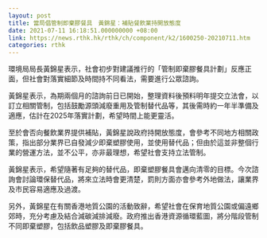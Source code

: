 ```yaml
---
layout: post
title: 當局倡管制即棄膠餐具　黃錦星：補貼餐飲業持開放態度
date: 2021-07-11 16:18:51.000000000 +08:00
link: https://news.rthk.hk/rthk/ch/component/k2/1600250-20210711.htm
categories: rthk
---
```


環境局局長黃錦星表示，社會初步對建議推行的「管制即棄膠餐具計劃」反應正面，但社會對落實細節及時間持不同看法，需要進行公眾諮詢。

黃錦星表示，為期兩個月的諮詢前日已開始，整理資料後預料明年提交立法會，以訂立相關管制，包括鼓勵源頭減廢重用及管制替代品等，其後需時約一年半準備及適應，估計在2025年落實計劃，希望時間上能更靈活。

至於會否向餐飲業界提供補貼，黃錦星說政府持開放態度，會參考不同地方相關政策，指出部分業界已自發減少即棄塑膠使用，並使用替代品；但由於這並非整個行業的營運方法，並不公平，亦非最理想，希望社會支持立法管制。

黃錦星表示，希望隨著有足夠的替代品，即棄塑膠餐具會邁向清零的目標。今次諮詢會討論環保替代品，將來立法時會更清楚，罰則方面亦會參考外地做法，讓業界及市民容易適應及過渡。

另外，黃錦星在有關香港地質公園的活動致辭，希望社會在保育地質公園或偏遠鄉郊時，充分考慮及結合減碳減排減廢。政府推出香港資源循環藍圖，將分階段管制不同即棄塑膠，包括飲品塑膠及即棄膠餐具。

